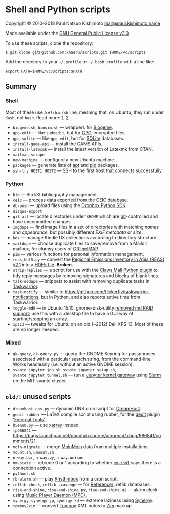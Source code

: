 # Shell and Python scripts

Copyright © 2010–2018 Paul Natsuo Kishimoto <mail@paul.kishimoto.name>

Made available under the [GNU General Public License v3.0](http://www.gnu.org/licenses/gpl-3.0.html).

To use these scripts, clone the repository:

    $ git clone git@github.com:khaeru/scripts.git $HOME/vc/scripts

Add the directory to your `~/.profile` or `~/.bash_profile` with a line like:

    export PATH=$HOME/vc/scripts:$PATH

## Summary

### Shell

Most of these use a `#!/bin/sh` line, meaning that, on Ubuntu, they run under `dash`, not `bash`. Read more: [1](https://en.wikipedia.org/wiki/Almquist_shell#dash:_Ubuntu.2C_Debian_and_POSIX_compliance_of_Linux_distributions), [2](https://wiki.ubuntu.com/DashAsBinSh).

- `biogeme.sh`, `biosim.sh` — wrappers for [Biogeme](http://biogeme.epfl.ch).
- `gpg-edit` — like `sudoedit`, but for [GPG](https://www.gnupg.org)-encrypted files.
- `gpg-sqlite` — like `gpg-edit`, but for [SQLite](http://www.sqlite.org) databases.
- `install-gams-api` — install the GAMS APIs.
- `install-latexmk` — install the latest version of Latexmk from CTAN.
- `mailman-scrape`
- `new-machine` — configure a new Ubuntu machine.
- `packages` — generate lists of [apt](https://wiki.debian.org/Apt) and [pip](https://pip.pypa.io) packages.
- `ssh-try HOST1 HOST2` — SSH to the first host that connects successfully.

### Python

- `bib` — BibTeX bibliography management.
- `ceic` — process data exported from the CEIC database.
- `db-push` — upload files using the [Dropbox Python SDK](https://www.dropbox.com/developers/documentation/python).
- `disqus-export`
- `git-all` — locate directories under `$HOME` which are [git](https://git-scm.com)-controlled and have uncommitted changes.
- `imgdupe` — find image files in a set of directories with matching *names* and *appearance*, but possibly different *EXIF metadata* or *size*.
- `kdx` — manage Kindle DX collections according to directory structure.
- `maildupe` — choose duplicate files to save/remove from a Maildir mailbox, for clumsy users of [OfflineIMAP](http://offlineimap.org).
- `pim` — various functions for personal information management.
- `reas_hdf5.py` — convert the [Regional Emissions inventory in ASia (REAS) v2.1](http://www.nies.go.jp/REAS/) into a [HDF5 file](http://en.wikipedia.org/wiki/Hierarchical_Data_Format#HDF5). **Broken.**
- `strip-replies` — a script for use with the [Claws Mail](http://www.claws-mail.org) [Python plugin](http://www.claws-mail.org/plugin.php?plugin=python) to tidy reply messages by removing signatures and blocks of blank lines.
- `task-dedupe` — snippets to assist with removing duplicate tasks in [Taskwarrior](http://taskwarrior.org).
- `task-notify` — similar to https://github.com/flickerfly/taskwarrior-notifications, but in Python, and also reports active time from Taskwarrior.
- `toggle-md0` — in Ubuntu 15.10, gnome-disk-utility [removed md RAID support](https://git.gnome.org/browse/gnome-disk-utility/commit/?id=820e2d3d325aef3574e207a5df73e7480ed41dda); use this with a .desktop file to have a GUI way of starting/stopping an array.
- `xps13` — tweaks for Ubuntu on an old (~2012) Dell XPS 13. Most of these are no longer needed.

### Mixed

- `gk-query`, `gk-query.py` — query the GNOME Keyring for passphrases associated with a particular search string, from the command-line. Works headlessly (i.e. without an active GNOME session).
- `svante_jupyter_job.sh`, `svante_jupyter_setup.sh`, `svante_jupyter_tunnel.sh` — run a [Jupyter kernel gateway](https://jupyter-kernel-gateway.readthedocs.io) using [Slurm](https://slurm.schedmd.com) on the MIT svante cluster.

## `old/`: unused scripts

- `dreamhost-dns.py` — dynamic DNS cron script for [DreamHost](https://www.dreamhost.com).
- `gedit-rubber` — LaTeX compile script using rubber, for the [gedit](https://wiki.gnome.org/Apps/Gedit) plugin ['External Tools'](https://wiki.gnome.org/Apps/Gedit/Plugins/ExternalTools).
- `h5enum.py` — use [xarray](https://xarray.pydata.org) instead.
- `lp986841` — https://bugs.launchpad.net/ubuntu/+source/acroread/+bug/986841/comments/21.
- `moin-migrate` — merge [MoinMoin](https://moinmo.in) data from multiple installations.
- `mount.sh`, `umount.sh`
- `n-way.bzr`, `n-way.py`, `n-way.unison`
- `nm-state` — retcode 0 or 1 according to whether [`nm-tool`](https://wiki.gnome.org/Projects/NetworkManager) says there is a connection active.
- `pythons.sh`
- `rb-alarm.sh` — play [Rhythmbox](https://wiki.gnome.org/Apps/Rhythmbox) from a cron script.
- `reflib-check`, `reflib-scavenge` — for [Referencer](https://launchpad.net/referencer) .reflib databases.
- `rise-and-shine`, `rise-and-shine.py`, `rise-and-shine.ui` — alarm clock using [Music Player Daemon (MPD)](http://www.musicpd.org).
- `synergy`, `synergy-jp`, `synergy-kd` — extreme laziness using [Synergy](http://synergy-project.org).
- `tomboy2zim` — convert [Tomboy](https://wiki.gnome.org/Apps/Tomboy) XML notes to [Zim](http://zim-wiki.org) markup.
